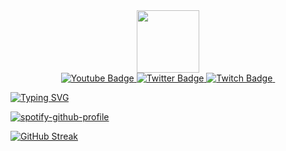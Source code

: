 <div id="header" align="center">
  <img src="https://media.giphy.com/media/gjrYDwbjnK8x36xZIO/giphy.gif" width="100"/>
</div>
<div id="badges" align="center">
  <a href="https://www.youtube.com/channel/UCXh9gpAu732z6PvDHG7VZCw">
    <img src="https://img.shields.io/badge/YouTube-red?style=for-the-badge&logo=youtube&logoColor=white" alt="Youtube Badge"/>
  </a>
  <a href="https://twitter.com/SubgiftY">
    <img src="https://img.shields.io/badge/Twitter-blue?style=for-the-badge&logo=twitter&logoColor=white" alt="Twitter Badge"/>
  </a>
  <a href="https://www.twitch.tv/feeldripin">
    <img src="https://img.shields.io/badge/LinkedIn-blue?style=for-the-badge&logo=linkedin&logoColor=white" alt="Twitch Badge"/>
  </a>
  <img src="https://komarev.com/ghpvc/?JuniorInjects&style=flat-square&color=blue" alt=""/>
</div>

[![Typing SVG](https://readme-typing-svg.herokuapp.com?duration=4000&color=47F7F2&background=03030300&center=true&multiline=true&lines=Welcome+to+my+Github+profile+%3AP)](https://git.io/typing-svg)

[![spotify-github-profile](https://spotify-github-profile.vercel.app/api/view?uid=qzbwhonae2ikelqgc2t9r8z3g&cover_image=true&theme=novatorem&bar_color=53b14f&bar_color_cover=true)](https://spotify-github-profile.vercel.app/api/view?uid=qzbwhonae2ikelqgc2t9r8z3g&redirect=true)

[![GitHub Streak](http://github-readme-streak-stats.herokuapp.com?user=JuniorInjects&theme=Javascript-dark&hide_border=true&date_format=M%20j%5B%2C%20Y%5D)](https://git.io/streak-stats)
